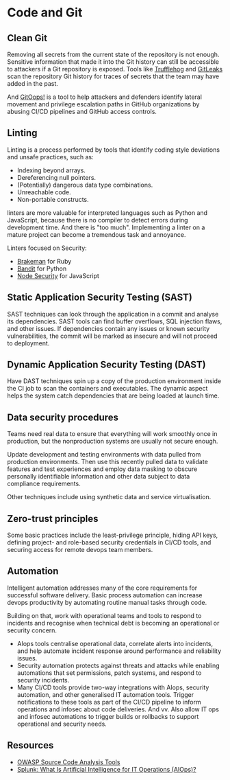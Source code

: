 # Code and Git

## Clean Git

Removing all secrets from the current state of the repository is not enough. Sensitive information that made it into the Git history can still be accessible to attackers if a Git repository is exposed. Tools like [Trufflehog](https://github.com/dxa4481/truffleHog) and [GitLeaks](https://github.com/zricethezav/gitleaks) scan the repository Git history for traces of secrets that the team may have added in the past.

And [GitOops!](https://github.com/ovotech/gitoops) is a tool to help attackers and defenders identify lateral movement and privilege escalation paths in GitHub organizations by abusing CI/CD pipelines and GitHub access controls.

## Linting

Linting is a process performed by tools that identify coding style deviations and unsafe practices, such as:

* Indexing beyond arrays.
* Dereferencing null pointers.
* (Potentially) dangerous data type combinations.
* Unreachable code.
* Non-portable constructs.

linters are more valuable for interpreted languages such as Python and JavaScript, because there is no compiler to detect errors during development time. And there is "too much". Implementing a linter on a mature project can become a tremendous task and annoyance.

Linters focused on Security:

* [Brakeman](https://docs.sourcelevel.io/engines/brakeman/) for Ruby
* [Bandit](https://docs.sourcelevel.io/engines/bandit/) for Python
* [Node Security](https://docs.sourcelevel.io/engines/nodesecurity/) for JavaScript

## Static Application Security Testing (SAST) 

SAST techniques can look through the application in a commit and analyse its dependencies. SAST tools can find buffer overflows, SQL injection flaws, and other issues. If dependencies contain any issues or known security vulnerabilities, the commit will be marked as insecure and will not proceed to deployment.

## Dynamic Application Security Testing (DAST) 

Have DAST techniques spin up a copy of the production environment inside the CI job to scan the containers and executables. The dynamic aspect helps the system catch dependencies that are being loaded at launch time.

## Data security procedures

Teams need real data to ensure that everything will work smoothly once in production, but the nonproduction systems are usually not secure enough.

Update development and testing environments with data pulled from production environments. Then use this recently pulled data to validate features and test experiences and employ data masking to obscure personally identifiable information and other data subject to data compliance requirements.

Other techniques include using synthetic data and service virtualisation. 

## Zero-trust principles

Some basic practices include the least-privilege principle, hiding API keys, defining project- and role-based security credentials in CI/CD tools, and securing access for remote devops team members.

## Automation

Intelligent automation addresses many of the core requirements for successful software delivery. Basic process automation can increase devops productivity by automating routine manual tasks through code. 

Building on that, work with operational teams and tools to respond to incidents and recognise when technical debt is becoming an operational or security concern. 

* AIops tools centralise operational data, correlate alerts into incidents, and help automate incident response around performance and reliability issues.
* Security automation protects against threats and attacks while enabling automations that set permissions, patch systems, and respond to security incidents.
* Many CI/CD tools provide two-way integrations with AIops, security automation, and other generalised IT automation tools. Trigger notifications to these tools as part of the CI/CD pipeline to inform operations and infosec about code deliveries. And vv. Also allow IT ops and infosec automations to trigger builds or rollbacks to support operational and security needs.

## Resources

* [OWASP Source Code Analysis Tools](https://owasp.org/www-community/Source_Code_Analysis_Tools)
* [Splunk: What Is Artificial Intelligence for IT Operations (AIOps)?](https://www.splunk.com/en_us/data-insider/ai-for-it-operations-aiops.html)

